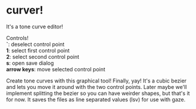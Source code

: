 # curver!
It's a tone curve editor!

Controls!  
**`**: deselect control point  
**1**: select first control point  
**2**: select second control point  
**s**: open save dialog  
**arrow keys**: move selected control point  

Create tone curves with this graphical tool! Finally, yay! It's a cubic bezier and lets you move it around with the two control points. Later maybe we'll implement splitting the bezier so you can have weirder shapes, but that's it for now. It saves the files as line separated values (lsv) for use with gaze.